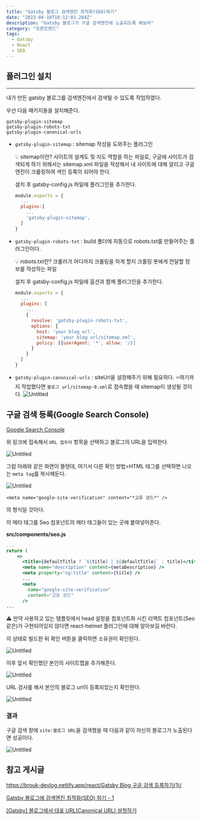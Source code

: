 ```yaml
---
title: "Gatsby 블로그 검색엔진 최적화(SEO)하기"
date: "2023-04-18T18:12:03.284Z"
description: "Gatsby 블로그가 구글 검색엔진에 노출되도록 해보자"
category: "프론트엔드"
tags:
  - Gatsby
  - React
  - SEO
---
```


## 플러그인 설치

---

내가 만든 gatsby 블로그를 검색엔진에서 검색될 수 있도록 작업하였다.

우선 다음 패키지들을 설치해준다.

```
gatsby-plugin-sitemap
gatsby-plugin-robots-txt
gatsby-plugin-canonical-urls
```

- `gatsby-plugin-sitemap` : sitemap 작성을 도와주는 플러그인
    <aside>
    💡 sitemap이란?
    사이트의 설계도 및 지도 역할을 하는 파일로, 구글에 사이트가 검색되게 하기 위해서는 sitemap.xml 파일을 작성해서 내 사이트에 대해 알리고 구글 엔진이 크롤링하여 색인 등록이 되어야 한다.
    
    </aside>
    
    설치 후 gatsby-config.js 파일에 플러그인을 추가한다.
    
    ```jsx
    module.exports = {
      ...
      plugins:[
        ...
        'gatsby-plugin-sitemap',
      ]
    }
    ```

- `gatsby-plugin-robots-txt` : build 폴더에 자동으로 robots.txt를 만들어주는 플러그인이다.
    <aside>
    💡 robots.txt란?
    크롤러가 어디까지 크롤링을 하게 할지 크롤링 봇에게 전달할 정보를 작성하는 파일
    
    </aside>
    
    설치 후 gatsby-config.js 파일에 옵션과 함께 플러그인을 추가한다.
    
    ```jsx
    module.exports = {
      ...
      plugins: [
        ...
        {
          resolve: 'gatsby-plugin-robots-txt',
          options: {
            host: 'your blog url',
            sitemap: 'your blog url/sitemap.xml',
            policy: [{userAgent: '*', allow: '/}]
          }
        }
      ]
    }
    ```

- `gatsby-plugin-canonical-urls` : siteUrl을 설정해주기 위해 필요하다.
  ⭐여기까지 작업했다면 `블로그 url/sitemap-0.xml`로 접속했을 때 sitemap이 생성될 것이다.
  ![Untitled](1.png)

## 구글 검색 등록(Google Search Console)

[Google Search Console](https://search.google.com/search-console/welcome?utm_source=about-page)

위 링크에 접속해서 `URL 접두어` 항목을 선택하고 블로그의 URL을 입력한다.

![Untitled](2.png)

그럼 아래와 같은 화면이 뜰텐데, 여기서 다른 확인 방법>HTML 태그를 선택하면 나오는 `meta tag`를 복사해둔다.

![Untitled](3.png)

`<meta name="google-site-verification" content="*고유 코드*" />`

의 형식일 것이다.

이 메타 태그를 Seo 컴포넌트의 메타 태그들이 있는 곳에 붙여넣어준다.

**src/components/seo.js**

```jsx
...
return (
    <>
      <title>{defaultTitle ? `${title} | ${defaultTitle}` : title}</title>
      <meta name="description" content={metaDescription} />
      <meta property="og:title" content={title} />
      ...
      <meta
        name="google-site-verification"
        content="고유 코드"
      />
...

```

<aside>
⚠️ 만약 사용하고 있는 템플릿에서 head 설정을 컴포넌트화 시킨 리액트 컴포넌트(Seo같은)가 구현되어있지 않다면 react-helmet 플러그인에 대해 알아보길 바란다.

</aside>

이 상태로 빌드한 뒤 확인 버튼을 클릭하면 소유권이 확인된다.

![Untitled](4.png)

이후 앞서 확인했던 본인의 사이트맵을 추가해준다.

![Untitled](5.png)

URL 검사를 해서 본인의 블로그 url이 등록되었는지 확인한다.

![Untitled](6.png)

### 결과

구글 검색 창에 `site:블로그 URL`을 검색했을 때 다음과 같이 자신의 블로그가 노출된다면 성공이다.

![Untitled](7.png)

## 참고 게시글

[https://brouk-devlog.netlify.app/react/Gatsby Blog 구글 검색 등록하기(1)/](<https://brouk-devlog.netlify.app/react/Gatsby%20Blog%20%EA%B5%AC%EA%B8%80%20%EA%B2%80%EC%83%89%20%EB%93%B1%EB%A1%9D%ED%95%98%EA%B8%B0(1)/>)

[Gatsby 블로그에 검색엔진 최적화(SEO) 하기 - 1](https://delivan.dev/web/gatsby-blog-seo-1/)

[[Gatsby] 블로그에서 대표 URL(Canonical URL) 설정하기](https://2vup.com/gatsby-canonical-url/)
